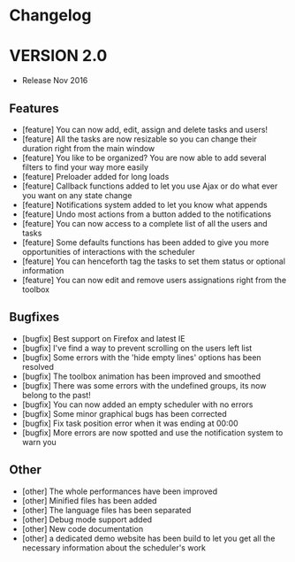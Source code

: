 Changelog
=========

# VERSION 2.0
* Release Nov 2016

## Features
*  [feature] You can now add, edit, assign and delete tasks and users!
*  [feature] All the tasks are now resizable so you can change their duration right from the main window
*  [feature] You like to be organized? You are now able to add several filters to find your way more easily
*  [feature] Preloader added for long loads
*  [feature] Callback functions added to let you use Ajax or do what ever you want on any state change
*  [feature] Notifications system added to let you know what appends
*  [feature] Undo most actions from a button added to the notifications
*  [feature] You can now access to a complete list of all the users and tasks
*  [feature] Some defaults functions has been added to give you more opportunities of interactions with the scheduler
*  [feature] You can henceforth tag the tasks to set them status or optional information
*  [feature] You can now edit and remove users assignations right from the toolbox

## Bugfixes
* [bugfix] Best support on Firefox and latest IE
* [bugfix] I've find a way to prevent scrolling on the users left list
* [bugfix] Some errors with the 'hide empty lines' options has been resolved
* [bugfix] The toolbox animation has been improved and smoothed
* [bugfix] There was some errors with the undefined groups, its now belong to the past!
* [bugfix] You can now added an empty scheduler with no errors
* [bugfix] Some minor graphical bugs has been corrected
* [bugfix] Fix task position error when it was ending at 00:00
* [bugfix] More errors are now spotted and use  the notification system to warn you

## Other
* [other] The whole performances have been improved
* [other] Minified files has been added
* [other] The language files has been separated
* [other] Debug mode support added
* [other] New code documentation
* [other] a dedicated demo website has been build to let you get all the necessary information about the scheduler's work
